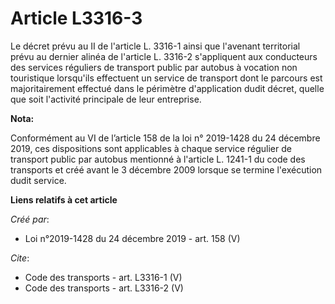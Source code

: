 # Article L3316-3

Le décret prévu au II de l'article L. 3316-1 ainsi que l'avenant territorial prévu au dernier alinéa de l'article L. 3316-2
s'appliquent aux conducteurs des services réguliers de transport public par autobus à vocation non touristique lorsqu'ils
effectuent un service de transport dont le parcours est majoritairement effectué dans le périmètre d'application dudit
décret, quelle que soit l'activité principale de leur entreprise.

**Nota:**

Conformément au VI de l’article 158 de la loi n° 2019-1428 du 24 décembre 2019, ces dispositions sont applicables à chaque
service régulier de transport public par autobus mentionné à l'article L. 1241-1 du code des transports et créé avant le 3
décembre 2009 lorsque se termine l'exécution dudit service.

**Liens relatifs à cet article**

_Créé par_:

  - Loi n°2019-1428 du 24 décembre 2019 - art. 158 (V)

_Cite_:

  - Code des transports - art. L3316-1 (V)
  - Code des transports - art. L3316-2 (V)
